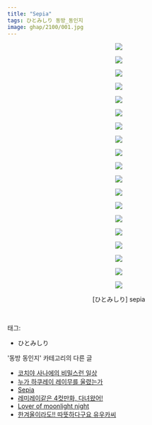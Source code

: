 ```yaml
---
title: "Sepia"
tags: ひとみしり 동방_동인지
image: ghap/2100/001.jpg
---
```

<div class="article">
<p style="text-align: center; clear: none; float: none;"><img src="{{ site.nasurl }}/ghap/2100/001.jpg"/></p>
<p style="text-align: center; clear: none; float: none;"><img src="{{ site.nasurl }}/ghap/2100/002.jpg"/></p>
<p style="text-align: center; clear: none; float: none;"><img src="{{ site.nasurl }}/ghap/2100/003.jpg"/></p>
<p style="text-align: center; clear: none; float: none;"><img src="{{ site.nasurl }}/ghap/2100/004.jpg"/></p>
<p style="text-align: center; clear: none; float: none;"><img src="{{ site.nasurl }}/ghap/2100/005.jpg"/></p>
<p style="text-align: center; clear: none; float: none;"><img src="{{ site.nasurl }}/ghap/2100/006.jpg"/></p>
<p style="text-align: center; clear: none; float: none;"><img src="{{ site.nasurl }}/ghap/2100/007.jpg"/></p>
<p style="text-align: center; clear: none; float: none;"><img src="{{ site.nasurl }}/ghap/2100/008.jpg"/></p>
<p style="text-align: center; clear: none; float: none;"><img src="{{ site.nasurl }}/ghap/2100/009.jpg"/></p>
<p style="text-align: center; clear: none; float: none;"><img src="{{ site.nasurl }}/ghap/2100/010.jpg"/></p>
<p style="text-align: center; clear: none; float: none;"><img src="{{ site.nasurl }}/ghap/2100/011.jpg"/></p>
<p style="text-align: center; clear: none; float: none;"><img src="{{ site.nasurl }}/ghap/2100/012.jpg"/></p>
<p style="text-align: center; clear: none; float: none;"><img src="{{ site.nasurl }}/ghap/2100/013.jpg"/></p>
<p style="text-align: center; clear: none; float: none;"><img src="{{ site.nasurl }}/ghap/2100/014.jpg"/></p>
<p style="text-align: center; clear: none; float: none;"><img src="{{ site.nasurl }}/ghap/2100/015.jpg"/></p>
<p style="text-align: center; clear: none; float: none;"><img src="{{ site.nasurl }}/ghap/2100/016.jpg"/></p>
<p style="text-align: center; clear: none; float: none;"><img src="{{ site.nasurl }}/ghap/2100/017.jpg"/></p>
<p style="text-align: center; clear: none; float: none;"><img src="{{ site.nasurl }}/ghap/2100/018.jpg"/></p>
<p style="text-align: center; clear: none; float: none;"><img src="{{ site.nasurl }}/ghap/2100/019.jpg"/></p>
<p style="text-align: center; clear: none; float: none;">[ひとみしり] sepia</p>
<p><br/></p>
</div><div class="tagTrail">
<p>태그: </p>
<ul>
<li>ひとみしり</li>
</ul>
</div><div class="another">
<p>'동방 동인지' 카테고리의 다른 글</p>
<ul>
<li><a href="/2016-09-11-ghap_2104">코치야 사나에의 비밀스런 일상</a></li>
<li><a href="/2016-09-11-ghap_2102">누가 하쿠레이 레이무를 울렸는가</a></li>
<li><a href="/2016-09-11-ghap_2100">Sepia</a></li>
<li><a href="/2016-09-11-ghap_2099">레미레이같은 4컷만화, 다녀왔어!</a></li>
<li><a href="/2016-09-10-ghap_2097">Lover of moonlight night</a></li>
<li><a href="/2016-09-10-ghap_2096">한겨울이라도!! 따뜻하다구요 유우카씨</a></li>
</ul>
</div><div class="cb_module cb_fluid">
<div class="cb_wrt cb_profile">
</div><!-- commentList close -->
</div>